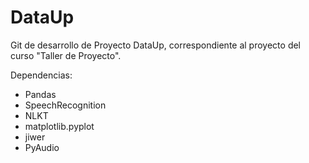 # DataUp

Git de desarrollo de Proyecto DataUp, correspondiente al proyecto del curso "Taller de Proyecto".

Dependencias:
  * Pandas
  * SpeechRecognition
  * NLKT
  * matplotlib.pyplot
  * jiwer
  * PyAudio
